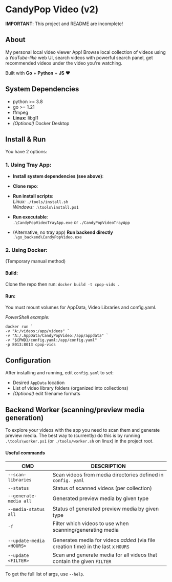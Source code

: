 # CandyPop Video (v2)

**IMPORTANT**: This project and README are incomplete!

## About

My personal local video viewer App! Browse local collection of videos using a *YouTube-like* web UI, search videos with powerful search panel, get recommended videos under the video you're watching. 

Built with **Go** + **Python** + **JS** ❤️


## System Dependencies

- python >= 3.8
- go >= 1.21
- ffmpeg
- **Linux:** libgl1
- *(Optional)* Docker Desktop


## Install & Run

You have 2 options:

### 1. Using Tray App:

- **Install system dependencies (see above)**:

- **Clone repo**:

- **Run install scripts:** \
   *Linux:* `./tools/install.sh` \
   *Windows:* `.\tools\install.ps1`

<!-- - **Run make**: \
  *Windows*: Either install GNU Make (choco install make) -->

- **Run executable**: \
  `.\CandyPopVideoTrayApp.exe` or `./CandyPopVideoTrayApp`

- (Alternative, no tray app) **Run backend directly** \
  `.\go_backend\CandyPopVideo.exe`

### 2. Using Docker:

(Temporary manual method)

#### **Build:**

Clone the repo then run: `docker build -t cpop-vids .`

#### **Run:**
You must mount volumes for AppData, Video Libraries and config.yaml. 


*PowerShell example:*
```
docker run `
-v "A:/videos:/app/videos" `
-v "A:/.AppData/CandyPopVideo:/app/appdata" `
-v "${PWD}/config.yaml:/app/config.yaml" `
-p 8013:8013 cpop-vids
```


## Configuration

After installing and running, edit `config.yaml` to set:
- Desired `AppData` location
- List of video library folders (organized into collections)
- *(Optional)* edit filename formats

## Backend Worker (scanning/preview media generation)

To explore your videos with the app you need to scan them and generate preview media. The best way to (currently) do this is by running `.\tools\worker.ps1` (or `./tools/worker.sh` on linux) in the project root. 

#### Useful commands

| CMD | DESCRIPTION |
|--|--|
| `--scan-libraries` | Scan videos from media directories defined in `config. yaml` |
| `--status` | Status of scanned videos (per collection) |
| `--generate-media all` | Generated preview media by given type |
| `--media-status all` | Status of generated preview media by given type |
| `-f` | Filter which videos to use when scanning/generating media |
|  |  |
| `--update-media <HOURS>` | Generates media for videos *added* (via file creation time) in the last x `HOURS` |
| `--update <FILTER>` | Scan and generate media for all videos that contain the given `FILTER` |

To get the full list of args, use `--help`.


